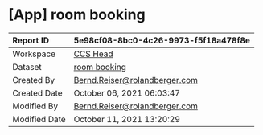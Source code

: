



# [App] room booking

|Report ID|5e98cf08-8bc0-4c26-9973-f5f18a478f8e|
| :--- | :--- |
|Workspace|[CCS Head](../Workspaces/CCS-Head.md)|
|Dataset|[room booking](../Datasets/room-booking.md)|
|Created By|Bernd.Reiser@rolandberger.com|
|Created Date|October 06, 2021 06:03:47|
|Modified By|Bernd.Reiser@rolandberger.com|
|Modified Date|October 11, 2021 13:20:29|
